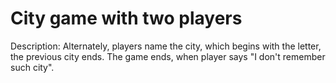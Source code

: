 # City game with two players

Description:
Alternately, players name the city, which begins with the letter, the previous city ends.
The game ends, when player says "I don't remember such city". 
